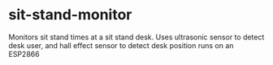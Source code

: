 # sit-stand-monitor
Monitors sit stand times at a sit stand desk. Uses ultrasonic sensor to detect desk user, and hall effect sensor to detect desk position
runs on an ESP2866
